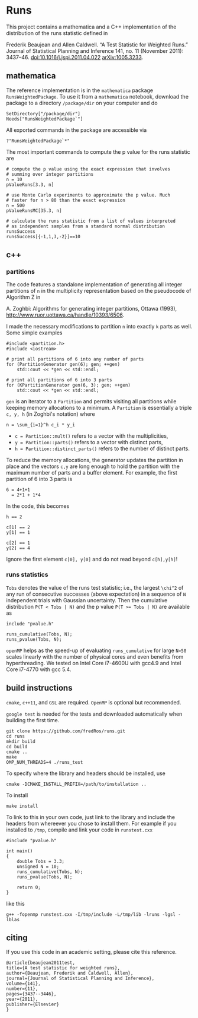 Runs
====

This project contains a mathematica and a C++ implementation of the
distribution of the runs statistic defined in

Frederik Beaujean and Allen Caldwell. “A Test Statistic for Weighted
Runs.” Journal of Statistical Planning and Inference 141, no. 11
(November 2011):
3437–46. [doi:10.1016/j.jspi.2011.04.022](http://dx.doi.org/10.1016/j.jspi.2011.04.022) [arXiv:1005.3233](http://arxiv.org/abs/1005.3233).

mathematica
------------

The reference implementation is in the `mathematica` package
`RunsWeightedPackage`. To use it from a `mathematica` notebook,
download the package to a directory `/package/dir` on your computer and do

    SetDirectory["/package/dir"]
    Needs["RunsWeightedPackage`"]

All exported commands in the package are accessible via

    ?"RunsWeightedPackage`*"

The most important commands to compute the p value for the runs
statistic are

    # compute the p value using the exact expression that involves
    # summing over integer partitions
    n = 10
    pValueRuns[3.3, n]

    # use Monte Carlo experiments to approximate the p value. Much
    # faster for n > 80 than the exact expression
    n = 500
    pValueRunsMC[35.3, n]

    # calculate the runs statistic from a list of values interpreted
    # as independent samples from a standard normal distribution
    runsSuccess
    runsSuccess[{-1,1,3,-2}]==10

c++
---

### partitions

The code features a standalone implementation of generating all
integer partitions of `n` in the multiplicity representation based on
the pseudocode of Algorithm Z in

A. Zoghbi: Algorithms for generating integer partitions, Ottawa
(1993), http://www.ruor.uottawa.ca/handle/10393/6506.

I made the necessary modifications to partition `n` into exactly `k`
parts as well. Some simple examples

    #include <partition.h>
    #include <iostream>

    # print all partitions of 6 into any number of parts
    for (PartitionGenerator gen(6); gen; ++gen)
        std::cout << *gen << std::endl;

    # print all partitions of 6 into 3 parts
    for (KPartitionGenerator gen(6, 3); gen; ++gen)
        std::cout << *gen << std::endl;

`gen` is an iterator to a `Partition` and permits visiting all
partitions while keeping memory allocations to a minimum. A
`Partition` is essentially a triple `c, y, h` (in Zoghbi's notation) where

    n = \sum_{i=1}^h c_i * y_i

* `c = Partition::mult()` refers to a vector with the multiplicities,
* `y = Partition::parts()` refers to a vector with distinct parts,
* `h = Partition::distinct_parts()` refers to the number of distinct parts.

To reduce the memory allocations, the generator updates the partition
in place and the vectors `c,y` are long enough to hold the partition
with the maximum number of parts and a buffer element. For example,
the first partition of 6 into 3 parts is

    6 = 4+1+1
      = 2*1 + 1*4

In the code, this becomes

    h == 2

    c[1] == 2
    y[1] == 1

    c[2] == 1
    y[2] == 4

Ignore the first element `c[0], y[0]` and do not read beyond
`c[h],y[h]`!

### runs statistics

`Tobs` denotes the value of the runs test statistic; i.e., the largest
`\chi^2` of any run of consecutive successes (above expectation) in a
sequence of `N` independent trials with Gaussian uncertainty. Then the
cumulative distribution `P(T < Tobs | N)` and the p value `P(T >= Tobs
| N)` are available as

    include "pvalue.h"

    runs_cumulative(Tobs, N);
    runs_pvalue(Tobs, N);

`openMP` helps as the speed-up of evaluating `runs_cumulative` for
large `N>50` scales linearly with the number of physical cores and
even benefits from hyperthreading. We tested on Intel Core i7-4600U
with gcc4.9 and Intel Core i7-4770 with gcc 5.4.

build instructions
------------------

`cmake`, `c++11`, and `GSL` are required. `OpenMP` is optional but recommended.

`google test` is needed for the tests and downloaded automatically when
building the first time.

    git clone https://github.com/fredRos/runs.git
    cd runs
    mkdir build
    cd build
    cmake ..
    make
    OMP_NUM_THREADS=4 ./runs_test

To specify where the library and headers should be installed, use

    cmake -DCMAKE_INSTALL_PREFIX=/path/to/installation ..

To install

    make install

To link to this in your own code, just link to the library and include
the headers from whereever you chose to install them. For example if
you installed to `/tmp`, compile and link your code in `runstest.cxx`

    #include "pvalue.h"

    int main()
    {
        double Tobs = 3.3;
        unsigned N = 10;
        runs_cumulative(Tobs, N);
        runs_pvalue(Tobs, N);

        return 0;
    }

like this

    g++ -fopenmp runstest.cxx -I/tmp/include -L/tmp/lib -lruns -lgsl -lblas

citing
------

If you use this code in an academic setting, please cite this
reference.

    @article{beaujean2011test,
    title={A test statistic for weighted runs},
    author={Beaujean, Frederik and Caldwell, Allen},
    journal={Journal of Statistical Planning and Inference},
    volume={141},
    number={11},
    pages={3437--3446},
    year={2011},
    publisher={Elsevier}
    }
